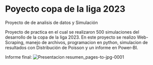 # Poyecto copa de la liga 2023
Proyecto de de analisis de datos y Simulación

Proyecto de practica en el cual se realizaron 500 simulaciones del desarrollo de la copa de la liga 2023.
En este proyecto se realizo Web-Scraping, manejo de archivos, programacion en python, simulacion de resultados con Distribución de Poisson y un informe en Power-BI.

Informe final:
![Presentacion resumen_pages-to-jpg-0001](https://github.com/EstebanVeronesi/Poyecto-copa-de-la-liga-2023/assets/66653440/2a826f78-2f64-47ab-b003-f1e63bcfeae0)
